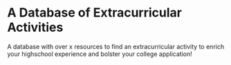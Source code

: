 # A Database of Extracurricular Activities
A database with over x resources to find an extracurricular activity to enrich your highschool experience and bolster your college application!
